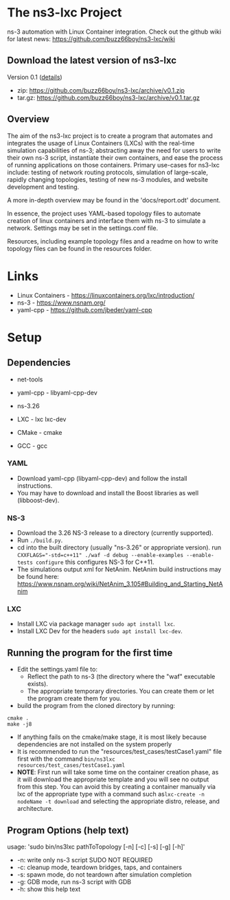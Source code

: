 # The ns3-lxc Project
ns-3 automation with Linux Container integration. Check out the github wiki for latest news: https://github.com/buzz66boy/ns3-lxc/wiki

## Download the latest version of ns3-lxc
Version 0.1 ([details](https://github.com/buzz66boy/ns3-lxc/releases))
- zip: https://github.com/buzz66boy/ns3-lxc/archive/v0.1.zip
- tar.gz: https://github.com/buzz66boy/ns3-lxc/archive/v0.1.tar.gz

## Overview
The aim of the ns3-lxc project is to create a program that automates and integrates the usage of Linux Containers (LXCs) with the real-time simulation capabilities of ns-3; abstracting away the need for users to write their own ns-3 script, instantiate their own containers, and ease the process of running applications on those containers. Primary use-cases for ns3-lxc include: testing of network routing protocols, simulation of large-scale, rapidly changing topologies, testing of new ns-3 modules, and website development and testing.

A more in-depth overview may be found in the 'docs/report.odt' document.

In essence, the project uses YAML-based topology files to automate creation of linux containers and interface them with ns-3 to simulate a network.
Settings may be set in the settings.conf file.

Resources, including example topology files and a readme on how to write topology files can be found in the resources folder.

# Links
- Linux Containers - https://linuxcontainers.org/lxc/introduction/
- ns-3 - https://www.nsnam.org/
- yaml-cpp - https://github.com/jbeder/yaml-cpp

# Setup
## Dependencies
- net-tools

- yaml-cpp - libyaml-cpp-dev

- ns-3.26

- LXC - lxc lxc-dev

- CMake - cmake

- GCC - gcc

### YAML
- Download yaml-cpp (libyaml-cpp-dev) and follow the install instructions.
- You may have to download and install the Boost libraries as well (libboost-dev).


### NS-3
- Download the 3.26 NS-3 release to a directory (currently supported).
- Run `./build.py`.
- cd into the built directory (usually "ns-3.26" or appropriate version).
run `CXXFLAGS="-std=c++11" ./waf -d debug --enable-examples --enable-tests configure`
this configures NS-3 for C++11.
- The simulations output xml for NetAnim. NetAnim build instructions may be found here: https://www.nsnam.org/wiki/NetAnim_3.105#Building_and_Starting_NetAnim

### LXC
- Install LXC via package manager `sudo apt install lxc`.
- Install LXC Dev for the headers `sudo apt install lxc-dev`.

## Running the program for the first time
- Edit the settings.yaml file to:
  - Reflect the path to ns-3 (the directory where the "waf" executable exists).
  - The appropriate temporary directories. You can create them or let the program create them for you. 
- build the program from the cloned directory by running:
```
cmake .
make -j8
```
- If anything fails on the cmake/make stage, it is most likely because dependencies are not installed on the system properly
- It is recommended to run the "resources/test_cases/testCase1.yaml" file first with the command `bin/ns3lxc resources/test_cases/testCase1.yaml`
- **NOTE**: First run will take some time on the container creation phase, as it will download the appropriate template and you will see no output from this step. You can avoid this by creating a container manually via lxc of the appropriate type with a command such as`lxc-create -n nodeName -t download` and selecting the appropriate distro, release, and architecture.

## Program Options (help text)
usage: 'sudo bin/ns3lxc pathToTopology [-n] [-c] [-s] [-g] [-h]'
- -n: write only ns-3 script SUDO NOT REQUIRED
- -c: cleanup mode, teardown bridges, taps, and containers
- -s: spawn mode, do not teardown after simulation completion
- -g: GDB mode, run ns-3 script with GDB
- -h: show this help text
